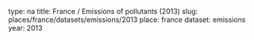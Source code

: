 type: na
title: France / Emissions of pollutants (2013)
slug: places/france/datasets/emissions/2013
place: france
dataset: emissions
year: 2013
